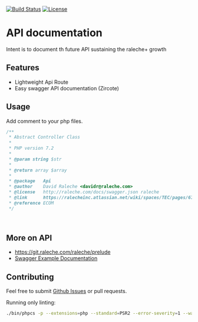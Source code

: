 [![Build Status](https://img.shields.io/travis/zircote/swagger-php/master.svg?style=flat-square)](https://travis-ci.org/zircote/swagger-php)
[![License](https://img.shields.io/badge/license-Apache2.0-blue.svg?style=flat-square)](LICENSE-2.0.txt)

# API documentation

Intent is to document th future API sustaining the raleche+ growth 

## Features
- Lightweight Api Route
- Easy swagger API documentation (Zircote)

## Usage

Add comment to your php files.
```php
/**
 * Abstract Controller Class
 *
 * PHP version 7.2
 *
 * @param string $str
 *
 * @return array $array
 *
 * @package   Api
 * @author    David Raleche <davidr@raleche.com>
 * @license   http://raleche.com/docs/swagger.json raleche
 * @link      https://ralecheinc.atlassian.net/wiki/spaces/TEC/pages/673513891/Framework+Architecture+Demo
 * @reference ECOM
 */
 
   
```


## More on API

- https://git.raleche.com/raleche/prelude
- [Swagger Example Documentation](https://github.com/zircote/swagger-php/tree/master/Examples)

## Contributing

Feel free to submit [Github Issues](https://git.raleche.com/raleche/prelude)
or pull requests.


Running only linting:

```bash
./bin/phpcs -p --extensions=php --standard=PSR2 --error-severity=1 --warning-severity=0 ./src ./tests
```
